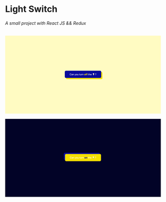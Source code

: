 # Light Switch
###### A small project with React JS && Redux 


![Image ON](https://github.com/filipamarta/light-switch-redux/blob/master/src/img/capa_behance_light-switch-on.png)

![Image OFF](https://github.com/filipamarta/light-switch-redux/blob/master/src/img/capa_behance_light-switch-off.png)